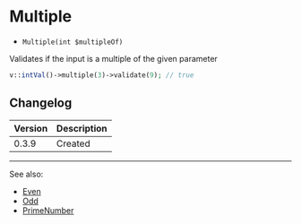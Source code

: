 # Multiple

- `Multiple(int $multipleOf)`

Validates if the input is a multiple of the given parameter

```php
v::intVal()->multiple(3)->validate(9); // true
```

## Changelog

Version | Description
--------|-------------
  0.3.9 | Created

***
See also:

- [Even](Even.md)
- [Odd](Odd.md)
- [PrimeNumber](PrimeNumber.md)
